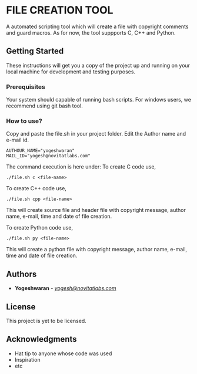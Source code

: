 # FILE CREATION TOOL

A automated scripting tool which will create a file with copyright comments and guard macros. As for now, the tool suppports C, C++ and Python.

## Getting Started

These instructions will get you a copy of the project up and running on your local machine for development and testing purposes.

### Prerequisites

Your system should capable of running bash scripts. For windows users, we recommend using git bash tool.

### How to use?

Copy and paste the file.sh in your project folder. Edit the Author name and e-mail id.

```
AUTHOUR_NAME="yogeshwaran"
MAIL_ID="yogesh@novitatlabs.com"
```

The command execution is here under:
To create C code use,
```
./file.sh c <file-name>
```

To create C++ code use,
```
./file.sh cpp <file-name>
```
This will create source file and header file with copyright message, author name, e-mail, time and date of file creation.

To create Python code use,
```
./file.sh py <file-name>
```
This will create a python file with copyright message, author name, e-mail, time and date of file creation.

## Authors

* **Yogeshwaran** - *yogesh@novitatlabs.com*

## License

This project is yet to be licensed.

## Acknowledgments

* Hat tip to anyone whose code was used
* Inspiration
* etc

